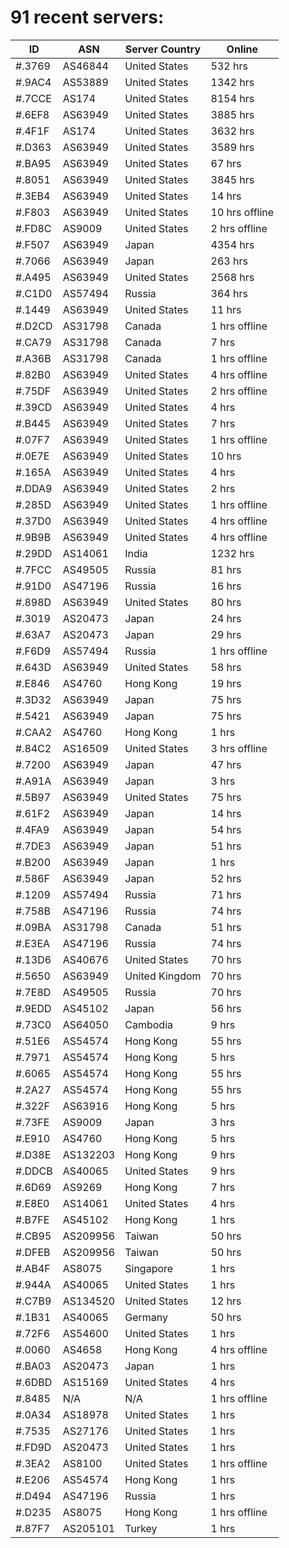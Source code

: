 # 91 recent servers:

| ID | ASN | Server Country | Online |
| ------ | ------ | ------ | ------ |
| #.3769 | AS46844 | United States | 532 hrs |
| #.9AC4 | AS53889 | United States | 1342 hrs |
| #.7CCE | AS174 | United States | 8154 hrs |
| #.6EF8 | AS63949 | United States | 3885 hrs |
| #.4F1F | AS174 | United States | 3632 hrs |
| #.D363 | AS63949 | United States | 3589 hrs |
| #.BA95 | AS63949 | United States | 67 hrs |
| #.8051 | AS63949 | United States | 3845 hrs |
| #.3EB4 | AS63949 | United States | 14 hrs |
| #.F803 | AS63949 | United States | 10 hrs offline |
| #.FD8C | AS9009 | United States | 2 hrs offline |
| #.F507 | AS63949 | Japan | 4354 hrs |
| #.7066 | AS63949 | Japan | 263 hrs |
| #.A495 | AS63949 | United States | 2568 hrs |
| #.C1D0 | AS57494 | Russia | 364 hrs |
| #.1449 | AS63949 | United States | 11 hrs |
| #.D2CD | AS31798 | Canada | 1 hrs offline |
| #.CA79 | AS31798 | Canada | 7 hrs |
| #.A36B | AS31798 | Canada | 1 hrs offline |
| #.82B0 | AS63949 | United States | 4 hrs offline |
| #.75DF | AS63949 | United States | 2 hrs offline |
| #.39CD | AS63949 | United States | 4 hrs |
| #.B445 | AS63949 | United States | 7 hrs |
| #.07F7 | AS63949 | United States | 1 hrs offline |
| #.0E7E | AS63949 | United States | 10 hrs |
| #.165A | AS63949 | United States | 4 hrs |
| #.DDA9 | AS63949 | United States | 2 hrs |
| #.285D | AS63949 | United States | 1 hrs offline |
| #.37D0 | AS63949 | United States | 4 hrs offline |
| #.9B9B | AS63949 | United States | 4 hrs offline |
| #.29DD | AS14061 | India | 1232 hrs |
| #.7FCC | AS49505 | Russia | 81 hrs |
| #.91D0 | AS47196 | Russia | 16 hrs |
| #.898D | AS63949 | United States | 80 hrs |
| #.3019 | AS20473 | Japan | 24 hrs |
| #.63A7 | AS20473 | Japan | 29 hrs |
| #.F6D9 | AS57494 | Russia | 1 hrs offline |
| #.643D | AS63949 | United States | 58 hrs |
| #.E846 | AS4760 | Hong Kong | 19 hrs |
| #.3D32 | AS63949 | Japan | 75 hrs |
| #.5421 | AS63949 | Japan | 75 hrs |
| #.CAA2 | AS4760 | Hong Kong | 1 hrs |
| #.84C2 | AS16509 | United States | 3 hrs offline |
| #.7200 | AS63949 | Japan | 47 hrs |
| #.A91A | AS63949 | Japan | 3 hrs |
| #.5B97 | AS63949 | United States | 75 hrs |
| #.61F2 | AS63949 | Japan | 14 hrs |
| #.4FA9 | AS63949 | Japan | 54 hrs |
| #.7DE3 | AS63949 | Japan | 51 hrs |
| #.B200 | AS63949 | Japan | 1 hrs |
| #.586F | AS63949 | Japan | 52 hrs |
| #.1209 | AS57494 | Russia | 71 hrs |
| #.758B | AS47196 | Russia | 74 hrs |
| #.09BA | AS31798 | Canada | 51 hrs |
| #.E3EA | AS47196 | Russia | 74 hrs |
| #.13D6 | AS40676 | United States | 70 hrs |
| #.5650 | AS63949 | United Kingdom | 70 hrs |
| #.7E8D | AS49505 | Russia | 70 hrs |
| #.9EDD | AS45102 | Japan | 56 hrs |
| #.73C0 | AS64050 | Cambodia | 9 hrs |
| #.51E6 | AS54574 | Hong Kong | 55 hrs |
| #.7971 | AS54574 | Hong Kong | 5 hrs |
| #.6065 | AS54574 | Hong Kong | 55 hrs |
| #.2A27 | AS54574 | Hong Kong | 55 hrs |
| #.322F | AS63916 | Hong Kong | 5 hrs |
| #.73FE | AS9009 | Japan | 3 hrs |
| #.E910 | AS4760 | Hong Kong | 5 hrs |
| #.D38E | AS132203 | Hong Kong | 9 hrs |
| #.DDCB | AS40065 | United States | 9 hrs |
| #.6D69 | AS9269 | Hong Kong | 7 hrs |
| #.E8E0 | AS14061 | United States | 4 hrs |
| #.B7FE | AS45102 | Hong Kong | 1 hrs |
| #.CB95 | AS209956 | Taiwan | 50 hrs |
| #.DFEB | AS209956 | Taiwan | 50 hrs |
| #.AB4F | AS8075 | Singapore | 1 hrs |
| #.944A | AS40065 | United States | 1 hrs |
| #.C7B9 | AS134520 | United States | 12 hrs |
| #.1B31 | AS40065 | Germany | 50 hrs |
| #.72F6 | AS54600 | United States | 1 hrs |
| #.0060 | AS4658 | Hong Kong | 4 hrs offline |
| #.BA03 | AS20473 | Japan | 1 hrs |
| #.6DBD | AS15169 | United States | 4 hrs |
| #.8485 | N/A | N/A | 1 hrs offline |
| #.0A34 | AS18978 | United States | 1 hrs |
| #.7535 | AS27176 | United States | 1 hrs |
| #.FD9D | AS20473 | United States | 1 hrs |
| #.3EA2 | AS8100 | United States | 1 hrs offline |
| #.E206 | AS54574 | Hong Kong | 1 hrs |
| #.D494 | AS47196 | Russia | 1 hrs |
| #.D235 | AS8075 | Hong Kong | 1 hrs offline |
| #.87F7 | AS205101 | Turkey | 1 hrs |

